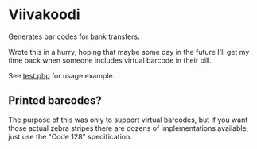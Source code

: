 # Viivakoodi

Generates bar codes for bank transfers.

Wrote this in a hurry, hoping that maybe some day in the future I'll get my time back when someone includes virtual barcode in their bill.

See [test.php](test.php) for usage example.

## Printed barcodes?

The purpose of this was only to support virtual barcodes, but if you want those actual zebra stripes there are dozens of implementations available, just use the "Code 128" specification.


